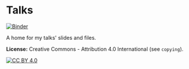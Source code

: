 # Talks

[![Binder](https://mybinder.org/badge.svg)](https://mybinder.org/v2/gh/newlawrence/Talks/master)

A home for my talks' slides and files.

**License:** Creative Commons - Attribution 4.0 International (see `copying`).

[![CC BY 4.0](https://mirrors.creativecommons.org/presskit/buttons/88x31/svg/by.svg)](https://creativecommons.org/licenses/by/4.0/)
